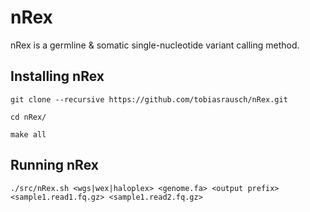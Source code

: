 nRex
====

nRex is a germline & somatic single-nucleotide variant calling method.

Installing nRex
---------------

`git clone --recursive https://github.com/tobiasrausch/nRex.git`

`cd nRex/`

`make all`


Running nRex
------------

`./src/nRex.sh <wgs|wex|haloplex> <genome.fa> <output prefix> <sample1.read1.fq.gz> <sample1.read2.fq.gz>`


